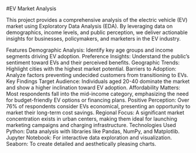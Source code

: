 #EV Market Analysis

This project provides a comprehensive analysis of the electric vehicle (EV) market using Exploratory Data Analysis (EDA). By leveraging data on demographics, income levels, and public perception, we deliver actionable insights for businesses, policymakers, and marketers in the EV industry.

Features
Demographic Analysis: Identify key age groups and income segments driving EV adoption.
Preference Insights: Understand the public’s sentiment toward EVs and their perceived benefits.
Geographic Trends: Highlight cities with the highest market potential.
Barriers to Adoption: Analyze factors preventing undecided customers from transitioning to EVs.
Key Findings
Target Audience: Individuals aged 20-40 dominate the market and show a higher inclination toward EV adoption.
Affordability Matters: Most respondents fall into the mid-income category, emphasizing the need for budget-friendly EV options or financing plans.
Positive Perception: Over 76% of respondents consider EVs economical, presenting an opportunity to market their long-term cost savings.
Regional Focus: A significant market concentration exists in urban centers, making them ideal for launching marketing campaigns and charging infrastructure.
Technologies Used
Python: Data analysis with libraries like Pandas, NumPy, and Matplotlib.
Jupyter Notebook: For interactive data exploration and visualization.
Seaborn: To create detailed and aesthetically pleasing charts.
